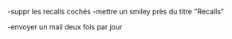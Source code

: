 -suppr les recalls cochés
-mettre un smiley près du titre "Recalls"

-envoyer un mail deux fois par jour